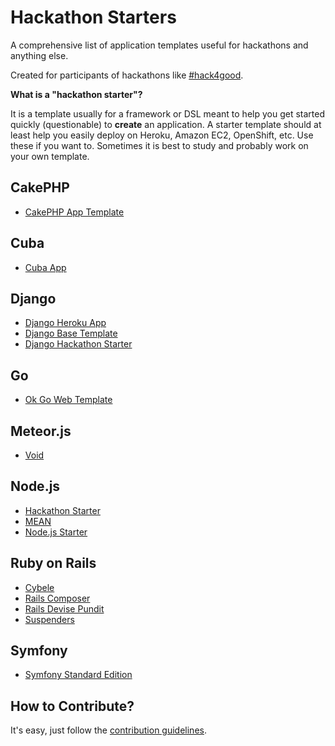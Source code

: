 # Hackathon Starters

A comprehensive list of application templates useful for hackathons and anything else.

Created for participants of hackathons like <a href='http://hack4good.io' target='_blank'>#hack4good</a>.

**What is a "hackathon starter"?**

It is a template usually for a framework or DSL meant to help you get started quickly (questionable) to **create** an application.
A starter template should at least help you easily deploy on Heroku, Amazon EC2, OpenShift, etc.
Use these if you want to. Sometimes it is best to study and probably work on your own template.

## CakePHP

* <a href='https://github.com/FriendsOfCake/app-template' target='_blank'>CakePHP App Template</a>

## Cuba

* <a href='https://github.com/citrusbyte/cuba-app' target='_blank'>Cuba App</a>

## Django

* <a href='https://github.com/etianen/django-herokuapp' target='_blank'>Django Heroku App</a>
* <a href='https://github.com/xenith/django-base-template' target='_blank'>Django Base Template</a>
* <a href='https://github.com/DrkSephy/django-hackathon-starter' target='_blank'> Django Hackathon Starter</a>

## Go

* <a href='https://github.com/runemadsen/ok-go' target='_blank'>Ok Go Web Template</a>

## Meteor.js

* <a href='https://github.com/SachaG/Void' target='_blank'>Void</a>

## Node.js

* <a href='https://github.com/sahat/hackathon-starter' target='_blank'>Hackathon Starter</a>
* <a href='http://mean.io' target='_blank'>MEAN</a>
* <a href='https://github.com/gravityonmars/nodejs-starter' target='_blank'>Node.js Starter</a>

## Ruby on Rails

* <a href='https://github.com/lab2023/cybele' target='_blank'>Cybele</a>
* <a href='https://github.com/RailsApps/rails-composer' target='_blank'>Rails Composer</a>
* <a href='https://github.com/RailsApps/rails-devise-pundit' target='_blank'>Rails Devise Pundit</a>
* <a href='https://github.com/thoughtbot/suspenders' target='_blank'>Suspenders</a>

## Symfony

* <a href='https://github.com/symfony/symfony-standard' target='_blank'>Symfony Standard Edition</a>


## How to Contribute?

It's easy, just follow the [contribution guidelines](https://github.com/geekcamp-ph/hackathon-starters/blob/master/CONTRIBUTING.md).
